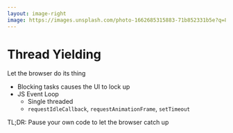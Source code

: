 ```yaml
---
layout: image-right
image: https://images.unsplash.com/photo-1662685315883-71b852331b5e?q=80&w=3270&auto=format&fit=crop&ixlib=rb-4.0.3&ixid=M3wxMjA3fDB8MHxwaG90by1wYWdlfHx8fGVufDB8fHx8fA%3D%3D
---
```


# Thread Yielding

Let the browser do its thing

- Blocking tasks causes the UI to lock up
- JS Event Loop
  - Single threaded
  - `requestIdleCallback`, `requestAnimationFrame`, `setTimeout`

TL;DR: Pause your own code to let the browser catch up

<!--
- as we know blocking tasks cause the UI to freeze
- this is due to how JS in the browser runs on a single thread
- some knowledge of how event loop works can be helpful to understand this issue
- traditionally relied on things like  rAF or sTO with 0ms to defer tasks
- yields to browser so it can clean up task/microtasks, perform render and paint cycles, etc.
-->
